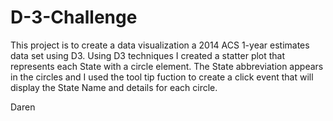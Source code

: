 # D-3-Challenge
This project is to create a data visualization a 2014 ACS 1-year estimates data set using  D3.
Using D3 techniques I created a statter plot that represents each State with a circle element.
The State abbreviation appears in the circles and I used the tool tip fuction to create a click event 
that will display the State Name and details for each circle.

Daren
    

